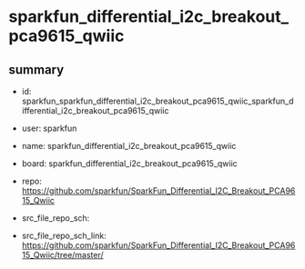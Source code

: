 # sparkfun_differential_i2c_breakout_pca9615_qwiic
 
## summary 
* id: sparkfun_sparkfun_differential_i2c_breakout_pca9615_qwiic_sparkfun_differential_i2c_breakout_pca9615_qwiic
* user: sparkfun
* name: sparkfun_differential_i2c_breakout_pca9615_qwiic
* board: sparkfun_differential_i2c_breakout_pca9615_qwiic
* repo: https://github.com/sparkfun/SparkFun_Differential_I2C_Breakout_PCA9615_Qwiic



* src_file_repo_sch: 
* src_file_repo_sch_link: https://github.com/sparkfun/SparkFun_Differential_I2C_Breakout_PCA9615_Qwiic/tree/master/




